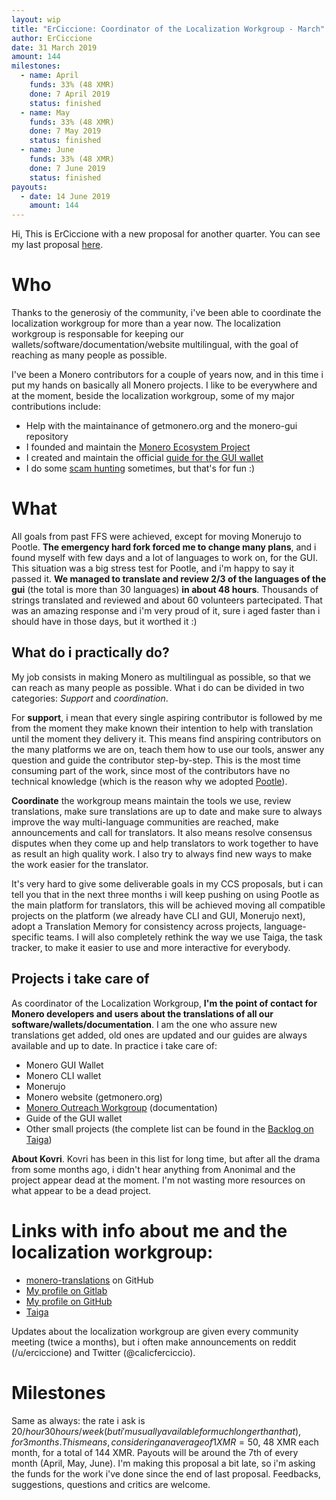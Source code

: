 ```yaml
---
layout: wip
title: "ErCiccione: Coordinator of the Localization Workgroup - March"
author: ErCiccione
date: 31 March 2019
amount: 144
milestones:
  - name: April
    funds: 33% (48 XMR)
    done: 7 April 2019
    status: finished
  - name: May
    funds: 33% (48 XMR)
    done: 7 May 2019
    status: finished
  - name: June
    funds: 33% (48 XMR)
    done: 7 June 2019
    status: finished
payouts:
  - date: 14 June 2019
    amount: 144
---
```



Hi, This is ErCiccione with a new proposal for another quarter. You can see my last proposal [here](https://forum.getmonero.org/9/work-in-progress/91261/erciccione-coordinator-of-the-localization-workgroup).

# Who

Thanks to the generosiy of the community, i've been able to coordinate the localization workgroup for more than a year now. The localization workgroup is responsable for keeping our wallets/software/documentation/website multilingual, with the goal of reaching as many people as possible.

I've been a Monero contributors for a couple of years now, and in this time i put my hands on basically all Monero projects. I like to be everywhere and at the moment, beside the localization workgroup, some of my major contributions include:

- Help with the maintainance of getmonero.org and the monero-gui repository
- I founded and maintain the [Monero Ecosystem Project](https://github.com/monero-ecosystem/meta)
- I created and maintain the official [guide for the GUI wallet](https://github.com/monero-ecosystem/monero-GUI-guide)
- I do some [scam hunting](https://www.reddit.com/r/Monero/comments/asqrbu/church_of_monero_enough_is_enough_how_the_leader/) sometimes, but that's for fun :)


# What

All goals from past FFS were achieved, except for moving Monerujo to Pootle. **The emergency hard fork forced me to change many plans**, and i found myself with few days and a lot of languages to work on, for the GUI. This situation was a big stress test for Pootle, and i'm happy to say it passed it. **We managed to translate and review 2/3 of the languages of the gui** (the total is more than 30 languages) **in about 48 hours**. Thousands of strings translated and reviewed and about 60 volunteers partecipated. That was an amazing response and i'm very proud of it, sure i aged faster than i should have in those days, but it worthed it :)
&nbsp;

## What do i practically do?

My job consists in making Monero as multilingual as possible, so that we can reach as many people as possible. What i do can be divided in two categories: *Support* and *coordination*.

For **support**, i mean that every single aspiring contributor is followed by me from the moment they make known their intention to help with translation until the moment they delivery it. This means find anspiring contributors on the many platforms we are on, teach them how to use our tools, answer any question and guide the contributor step-by-step. This is the most time consuming part of the work, since most of the contributors have no technical knowledge (which is the reason why we adopted [Pootle](https://translate.getmonero.org/projects/)).

**Coordinate** the workgroup means maintain the tools we use, review translations, make sure translations are up to date and make sure to always improve the way multi-language communities are reached, make announcements and call for translators. It also means resolve consensus disputes when they come up and help translators to work together to have as result an high quality work. I also try to always find new ways to make the work easier for the translator.

It's very hard to give some deliverable goals in my CCS proposals, but i can tell you that in the next three months i will keep pushing on using Pootle as the main platform for translators, this will be achieved moving all compatible projects on the platform (we already have CLI and GUI, Monerujo next), adopt a Translation Memory for consistency across projects, language-specific teams. I will also completely rethink the way we use Taiga, the task tracker, to make it easier to use and more interactive for everybody.


## Projects i take care of

As coordinator of the Localization Workgroup, **I'm the point of contact for Monero developers and users about the translations of all our software/wallets/documentation**. I am the one who assure new translations get added, old ones are updated and our guides are always available and up to date.
In practice i take care of:

+ Monero GUI Wallet
+ Monero CLI wallet
+ Monerujo
+ Monero website (getmonero.org)
+ [Monero Outreach Workgroup](https://github.com/monero-ecosystem/outreach-docs) (documentation)
+ Guide of the GUI wallet
+ Other small projects (the complete list can be found in the [Backlog on Taiga](https://taiga.getmonero.org/project/erciccione-monero-localization/backlog))

**About Kovri**. Kovri has been in this list for long time, but after all the drama from some months ago, i didn't hear anything from Anonimal and the project appear dead at the moment. I'm not wasting more resources on what appear to be a dead project.

# Links with info about me and the localization workgroup:

- [monero-translations](https://github.com/monero-ecosystem/monero-translations) on GitHub
- [My profile on Gitlab](https://repo.getmonero.org/erciccione)
- [My profile on GitHub](https://github.com/erciccione)
- [Taiga](https://taiga.getmonero.org/project/erciccione-monero-localization)

Updates about the localization workgroup are given every community meeting (twice a months), but i often make announcements on reddit (/u/erciccione) and Twitter (@calicferciccio).

# Milestones

Same as always: the rate i ask is $20/hour 30 hours/week (but i'm usually available for much longer than that), for 3 months. This means, considering an average of 1 XMR = 50$, 48 XMR each month, for a total of 144 XMR. Payouts will be around the 7th of every month (April, May, June). I'm making this proposal a bit late, so i'm asking the funds for the work i've done since the end of last proposal. Feedbacks, suggestions, questions and critics are welcome.

